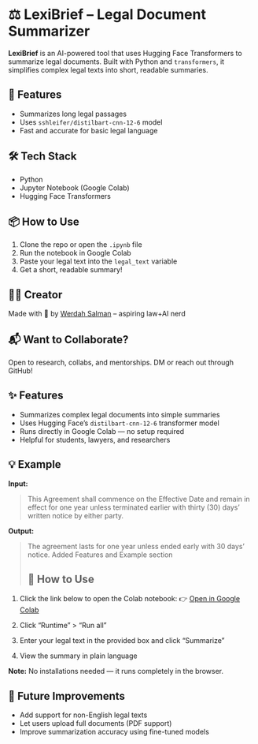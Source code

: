 # ⚖️ LexiBrief – Legal Document Summarizer

**LexiBrief** is an AI-powered tool that uses Hugging Face Transformers to summarize legal documents. Built with Python and `transformers`, it simplifies complex legal texts into short, readable summaries.

## 🚀 Features
- Summarizes long legal passages
- Uses `sshleifer/distilbart-cnn-12-6` model
- Fast and accurate for basic legal language

## 🛠️ Tech Stack
- Python
- Jupyter Notebook (Google Colab)
- Hugging Face Transformers

## 📦 How to Use
1. Clone the repo or open the `.ipynb` file
2. Run the notebook in Google Colab
3. Paste your legal text into the `legal_text` variable
4. Get a short, readable summary!

## 🙋‍♀️ Creator
Made with 💙 by [Werdah Salman](https://github.com/Werdah-Salman) – aspiring law+AI nerd

## 📬 Want to Collaborate?
Open to research, collabs, and mentorships. DM or reach out through GitHub!
## ✨ Features

- Summarizes complex legal documents into simple summaries
- Uses Hugging Face’s `distilbart-cnn-12-6` transformer model
- Runs directly in Google Colab — no setup required
- Helpful for students, lawyers, and researchers

## 💡 Example

**Input:**
> This Agreement shall commence on the Effective Date and remain in effect for one year unless terminated earlier with thirty (30) days’ written notice by either party.

**Output:**
> The agreement lasts for one year unless ended early with 30 days’ notice.
> Added Features and Example section
> ## 🚀 How to Use

1. Click the link below to open the Colab notebook:
   👉 [Open in Google Colab](https://colab.research.google.com/drive/1ZGo9XapBRjAzQfWKG-PKd34PcXlagbxz?usp=sharing)

2. Click “Runtime” > “Run all”

3. Enter your legal text in the provided box and click “Summarize”

4. View the summary in plain language

**Note:** No installations needed — it runs completely in the browser.

## 📌 Future Improvements

- Add support for non-English legal texts
- Let users upload full documents (PDF support)
- Improve summarization accuracy using fine-tuned models








